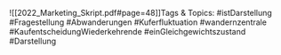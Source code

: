 
![[2022_Marketing_Skript.pdf#page=48]]Tags & Topics:
   #istDarstellung
   #Fragestellung
   #Abwanderungen
   #Kuferfluktuation
   #wandernzentrale
   #KaufentscheidungWiederkehrende
   #einGleichgewichtszustand
   #Darstellung